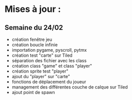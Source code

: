 # Mises à jour :
## Semaine du 24/02
* création fenêtre jeu
* création boucle infinie
* importation pygame, pyscroll, pytmx
* création test "carte" sur Tiled
* séparation des fichier avec les class
* création class "game" et class "player"
* création sprite test "player"
* ajout du "player" sur "carte"
* fonctions de déplacement du joueur
* management des différentes couche de calque sur Tiled
* ajout point de spawn